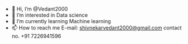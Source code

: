 - 👋 Hi, I’m @Vedant2000
- 👀 I’m interested in Data science
- 🌱 I’m currently learning Machine learning
- 📫 How to reach me E-mail: shivnekarvedant2000@gmail.com  contact no. +91 7226941596

<!---
Vedant2000/Vedant2000 is a ✨ special ✨ repository because its `README.md` (this file) appears on your GitHub profile.
You can click the Preview link to take a look at your changes.
--->
